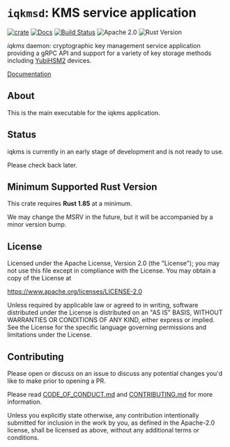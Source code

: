# `iqkmsd`: KMS service application

[![crate][crate-image]][crate-link]
[![Docs][docs-image]][docs-link]
[![Build Status][build-image]][build-link]
![Apache 2.0][license-image]
![Rust Version][rustc-image]

*iqkms* daemon: cryptographic key management service application providing a
gRPC API and support for a variety of key storage methods including [YubiHSM2]
devices.

[Documentation][docs-link]

## About

This is the main executable for the iqkms application.

## Status

iqkms is currently in an early stage of development and is not ready to use.

Please check back later.

## Minimum Supported Rust Version

This crate requires **Rust 1.85** at a minimum.

We may change the MSRV in the future, but it will be accompanied by a minor
version bump.

## License

Licensed under the Apache License, Version 2.0 (the "License");
you may not use this file except in compliance with the License.
You may obtain a copy of the License at

<https://www.apache.org/licenses/LICENSE-2.0>

Unless required by applicable law or agreed to in writing, software
distributed under the License is distributed on an "AS IS" BASIS,
WITHOUT WARRANTIES OR CONDITIONS OF ANY KIND, either express or implied.
See the License for the specific language governing permissions and
limitations under the License.

## Contributing

Please open or discuss on an issue to discuss any potential changes you'd like
to make prior to opening a PR.

Please read [CODE_OF_CONDUCT.md] and [CONTRIBUTING.md] for more information.

Unless you explicitly state otherwise, any contribution intentionally submitted
for inclusion in the work by you, as defined in the Apache-2.0 license, shall be
licensed as above, without any additional terms or conditions.

[//]: # (badges)

[crate-image]: https://buildstats.info/crate/iqkmsd
[crate-link]: https://crates.io/crates/iqkmsd
[docs-image]: https://docs.rs/iqkmsd/badge.svg
[docs-link]: https://docs.rs/iqkmsd/
[build-image]: https://github.com/iqlusioninc/iqkms/actions/workflows/iqkmsd.yml/badge.svg
[build-link]: https://github.com/iqlusioninc/iqkms/actions/workflows/iqkmsd.yml
[license-image]: https://img.shields.io/badge/license-Apache2.0-blue.svg
[rustc-image]: https://img.shields.io/badge/rustc-1.85+-blue.svg

[//]: # (links)

[YubiHSM2]: https://developers.yubico.com/YubiHSM2/
[CODE_OF_CONDUCT.md]: https://github.com/iqlusioninc/iqkms/blob/main/CODE_OF_CONDUCT.md
[CONTRIBUTING.md]: https://github.com/iqlusioninc/iqkms/blob/main/CONTRIBUTING.md
